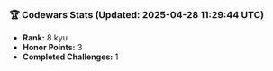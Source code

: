 ### 🏆 Codewars Stats (Updated: 2025-04-28 11:29:44 UTC)

- **Rank:** 8 kyu
- **Honor Points:** 3
- **Completed Challenges:** 1
